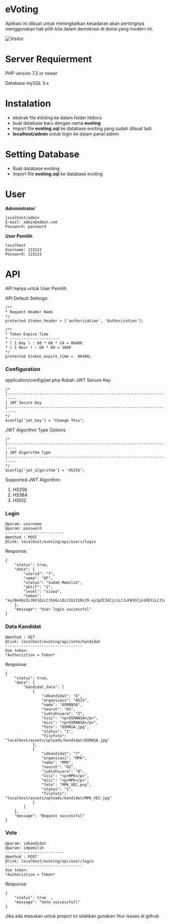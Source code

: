 # eVoting

Aplikasi ini dibuat untuk meningkatkan kesadaran akan pentingnya menggunakan hak pilih kita dalam demokrasi di dunia yang modern ini.

![Visitor](https://visitor-badge.laobi.icu/badge?page_id=manh21.eVoting)

# Server Requierment

PHP version 7.3 or newer

Database mySQL 5.x

# Instalation

- ekstrak file eVoting ke dalam folder htdocs
- buat database baru dengan nama **evoting**
- import file **evoting.sql** ke database evoting yang sudah dibuat tadi
- **localhost/admin** untuk login ke dalam panel admin

# Setting Database

- Buat database evoting
- import file **evoting.sql** ke database evoting

# User

**Administrator**'

```
localhost/admin
E-mail: admin@admin.com
Password: password
```

**User Pemilih**

```
localhost
Username: 123123
Password: 123123
```

# API

API hanya untuk User Pemilih

API Default Settings:

```
/**
* Request Header Name
*/
protected $token_header = ['authorization', 'Authorization'];

/**
* Token Expire Time
* ----------------------
* ( 1 Day ) : 60 * 60 * 24 = 86400
* ( 1 Hour ) : 60 * 60 = 3600
*/
protected $token_expire_time =  86400;
```

### Configuration

application/config/jwt.php
Rubah JWT Secure Key

```
/*
|--------------------------------------------------------------------------
| JWT Secure Key
|--------------------------------------------------------------------------
*/
$config['jwt_key'] = "Change This";
```

JWT Algorithm Type Options

```
/*
|--------------------------------------------------------------------------
| JWT Algorithm Type
|--------------------------------------------------------------------------
*/
$config['jwt_algorithm'] = 'HS256';
```

Supported JWT Algorithm:

1. HS256
2. HS384
3. HS512

### Login

```
@param: username
@param: password
--------------------------
@method : POST
@link: localhost/evoting/api/users/login
```

Response:

```
{
    "status": true,
    "data": {
        "userid": "7",
        "nama": "DF",
        "status": "Sudah Memilih",
        "aktif": "1",
        "level": "siswa",
        "token": "eyJ0eXAiOiJKV1QiLCJhbGciOiJIUzI1NiJ9.eyJpZCI6IjciLCJuYW1hIjoiREYiLCJ1c2VybmFtZSI6IjMzMzMiLCJzdGF0dXMiOiJTdWRhaCBNZW1pbGloIiwiYWt0aWYiOiIxIiwibGV2ZWwiOiJzaXN3YSIsInRpbWUiOjE1ODMxOTk2NTF9.j5rJawQF6vxo6xtEWjV2lAnYSl9mbQe110qijlCPxXw"
    },
    "message": "User login successful"
}
```

### Data Kandidat

```
@method : GET
@link: localhost/evoting/api/vote/kandidat
----------------------------------
Use token:
*Authoriztion = Token*
```

Response:

```
{
    "status": true,
    "data": {
        "kandidat_data": [
            {
                "idkandidat": "6",
                "organisasi": "OSIS",
                "nama": "OSMANSA",
                "nourut": "01",
                "jumlahsuara": "2",
                "visi": "<p>OSMANSA</p>",
                "misi": "<p>OSMANSA</p>",
                "foto": "OSMASA.jpg",
                "status": "1",
                "filefoto": "localhost/assets/uploads/kandidat/OSMASA.jpg"
            },
            {
                "idkandidat": "7",
                "organisasi": "MPK",
                "nama": "MPK",
                "nourut": "02",
                "jumlahsuara": "0",
                "visi": "<p>MPK</p>",
                "misi": "<p>MPK</p>",
                "foto": "MPK_VEC.png",
                "status": "1",
                "filefoto": "localhost/assets/uploads/kandidat/MPK_VEC.jpg"
            }
        ]
    },
    "message": "Request successful"
}
```

### Vote

```
@param: idkandidat
@param: idpemilih
--------------------------
@method : POST
@link: localhost/evoting/api/user/login
----------------------------------
Use token:
*Authoriztion = Token*
```

Response:

```
{
    "status": true  ,
    "message": "Vote successfull"
}
```

Jika ada masukan untuk project ini silahkan gunakan fitur issues di github
